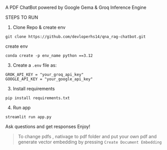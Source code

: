 A PDF ChatBot powered by Google Gema & Groq Inference Engine

STEPS TO RUN

1. Clone Repo & create env
```
git clone https://github.com/devloperhs14/qna_rag-chatbot.git
```
create env
```
conda create -p env_name python ==3.12
```


3. Create a `.env` file as:
```
GROK_API_KEY = "your_groq_api_key"
GOOGLE_API_KEY = "your_google_api_key"
```

3. Install requirements
```
pip install requirements.txt
```

4. Run app
```
streamlit run app.py
```

Ask questions and get responses
Enjoy!

> To change pdfs , nativage to pdf folder and put your own pdf and generate vector embedding by pressing `Create Document Embedding` 
